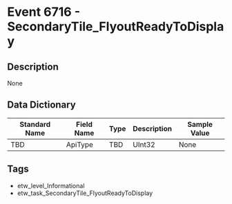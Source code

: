 # Event 6716 - SecondaryTile_FlyoutReadyToDisplay

## Description
None

## Data Dictionary
|Standard Name|Field Name|Type|Description|Sample Value|
|---|---|---|---|---|
|TBD|ApiType|TBD|UInt32|None|None|

## Tags
* etw_level_Informational
* etw_task_SecondaryTile_FlyoutReadyToDisplay